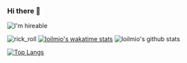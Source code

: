 ### Hi there 👋
<img src="https://img.shields.io/badge/Hireable%20-Yes-blue.svg?style=plastic" alt="I'm hireable">

![rick_roll](https://media.giphy.com/media/AmHgqpGdXWsCs/giphy.gif)
[![Ioilmio's wakatime stats](https://github-readme-stats.vercel.app/api/wakatime?username=ioilmio)](https://github.com/ioilmio/github-readme-stats)
![Ioilmio's github stats](https://github-readme-stats.vercel.app/api?username=ioilmio)

[![Top Langs](https://github-readme-stats.vercel.app/api/top-langs/?username=ioilmio)](https://github.com/ioilmio/github-readme-stats)




